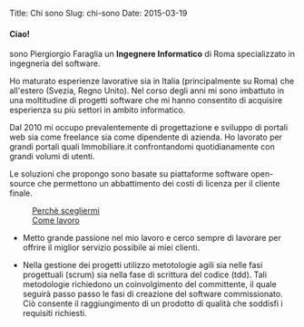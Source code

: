 Title: Chi sono
Slug: chi-sono
Date: 2015-03-19

<div class="sectiontitle">
    <h4>Ciao!</h4>
</div>

sono Piergiorgio Faraglia un **Ingegnere Informatico** di Roma
specializzato in ingegneria del software.

Ho maturato esperienze lavorative sia in Italia (principalmente su Roma) che 
all'estero (Svezia, Regno Unito). Nel corso degli anni mi sono imbattuto in una
moltitudine di progetti software che mi hanno consentito di acquisire
esperienza su più settori in ambito informatico.

Dal 2010 mi occupo prevalentemente di progettazione e sviluppo di portali web
sia come freelance sia come dipendente di azienda. Ho lavorato per grandi
portali quali Immobiliare.it confrontandomi quotidianamente con grandi volumi
di utenti.

Le soluzioni che propongo sono basate su piattaforme software open-source che
permettono un abbattimento dei costi di licenza per il cliente finale.

<dl class="tabs">
    <dd class="active"><a href="#why">Perchè scegliermi</a></dd>
	<dd><a href="#how">Come lavoro</a></dd>
</dl>

<ul class="tabs-content">
    <li id="whyTab" class="active">
	    <p>
        Metto grande passione nel mio lavoro e cerco sempre di lavorare per
        offrire il miglior servizio possibile ai miei clienti.
			</p>
	</li>
	<li id="howTab">
            Nella gestione dei progetti utilizzo metotologie agili sia nelle fasi
progettuali (scrum) sia nella fase di scrittura del codice (tdd).
Tali metodologie richiedono un coinvolgimento del committente, il quale seguirà
passo passo le fasi di creazione del software commissionato. Ciò consente il
raggiungimento di un prodotto di qualità che soddisfi i requisiti richiesti.
	</li>
</ul>